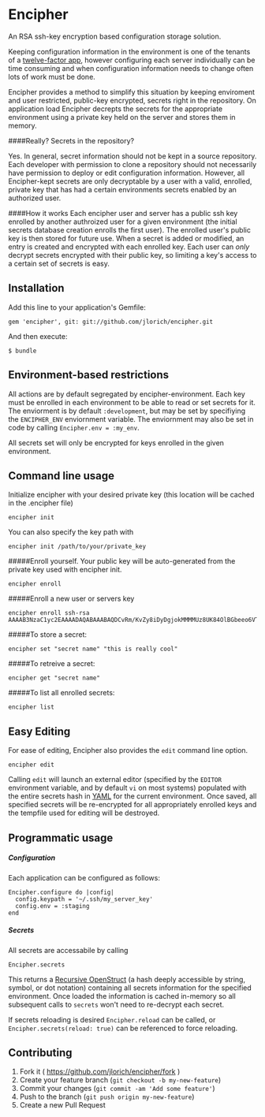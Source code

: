 # Encipher

An RSA ssh-key encryption based configuration storage solution. 

Keeping configuration information in the environment is one of the tenants of a [twelve-factor app](http://12factor.net/config), however configuring each server individually can be time consuming and when configuration information needs to change often lots of work must be done.

Encipher provides a method to simplify this situation by keeping enviroment and user restricted, public-key encrypted, secrets right in the repository.  On application load Encipher decrepts the secrets for the appropriate environment using a private key held on the server and stores them in memory.

####Really? Secrets in the repository?

Yes.  In general, secret information should not be kept in a source repository.  Each developer with permission to clone a repository should not necessarily have permission to deploy or edit configuration information. However, all Encipher-kept secrets are only decryptable by a user with a valid, enrolled, private key that has had a certain environments secrets enabled by an authorized user.

####How it works
Each encipher user and server has a public ssh key enrolled by another authroized user for a given environment (the initial secrets database creation enrolls the first user).  The enrolled user's public key is then stored for future use.  When a secret is added or modified, an entry is created and encrypted with each enrolled key.  Each user can *only* decrypt secrets encrypted with their public key, so limiting a key's access to a certain set of secrets is easy.


## Installation

Add this line to your application's Gemfile:

    gem 'encipher', git: git://github.com/jlorich/encipher.git

And then execute:

    $ bundle


## Environment-based restrictions
All actions are by default segregated by encipher-environment.  Each key must be enrolled in each environment to be able to read or set secrets for it. The enviorment is by default `:development`, but may be set by specifiying the `ENCIPHER_ENV` enviornment variable. The enviornment may also be set in code by calling `Encipher.env = :my_env`.

All secrets set will only be encrypted for keys enrolled in the given environment.


## Command line usage

Initialize encipher with your desired private key (this location will be cached in the .encipher file)

    encipher init

You can also specify the key path with 

    encipher init /path/to/your/private_key

#####Enroll yourself.  Your public key will be auto-generated from the private key used with encipher init.

    encipher enroll

#####Enroll a new user or servers key

    encipher enroll ssh-rsa AAAAB3NzaC1yc2EAAAADAQABAAABAQDCvRm/KvZy8iDyDgjokMMMMUz8UK84OlBGbeeo6VT8UZc6e8E1xUNfFCNp6xUQMO8N+vpqxlOr3haAXn6sdHCnMb8BpWYwq0Un19WaToTiv/15tRvZzkQw9KPu/TjBy8OaSjNAAxo5rWkJbDc0K4WdBtDJ4uk3i+UmxpYXhOtC9eCLgMdxZ6xIWuP0ymyYe/SZSdupeKblaehYyFEb2NKTVbvnbef79ZogJG7IlWFYS+qaqk+xFZIRYEX3yLIijF/WvLmZw2NVurb8rhnNLNDI3v+Gy+bw0sitZKvX5MWunpmykFY8/5YnWuEA1AJGaexC/1EWXUzVN6o2my4Aqlwz

#####To store a secret:

    encipher set "secret name" "this is really cool"

#####To retreive a secret:

    encipher get "secret name"

#####To list all enrolled secrets:

    encipher list

## Easy Editing
For ease of editing, Encipher also provides the `edit` command line option.

    encipher edit

Calling `edit` will launch an external editor (specified by the `EDITOR` environment variable, and by default `vi` on most systems) populated with the entire secrets hash in [YAML](http://www.yaml.org/) for the current environment.  Once saved, all specified secrets will be re-encrypted for all appropriately enrolled keys and the tempfile used for editing will be destroyed.

## Programmatic usage

##### Configuration
Each application can be configured as follows:

    Encipher.configure do |config|
      config.keypath = '~/.ssh/my_server_key'
      config.env = :staging
    end

##### Secrets

All secrets are accessabile by calling

    Encipher.secrets
    
This returns a [Recursive OpenStruct](https://github.com/aetherknight/recursive-open-struct) (a hash deeply accessible by string, symbol, or dot notation) containing all secrets information for the specified environment.  Once loaded the information is cached in-memory so all subsequent calls to `secrets` won't need to re-decrypt each secret.

If secrets reloading is desired `Encipher.reload` can be called, or `Encipher.secrets(reload: true)` can be referenced to force reloading.

## Contributing

1. Fork it ( https://github.com/jlorich/encipher/fork )
2. Create your feature branch (`git checkout -b my-new-feature`)
3. Commit your changes (`git commit -am 'Add some feature'`)
4. Push to the branch (`git push origin my-new-feature`)
5. Create a new Pull Request
